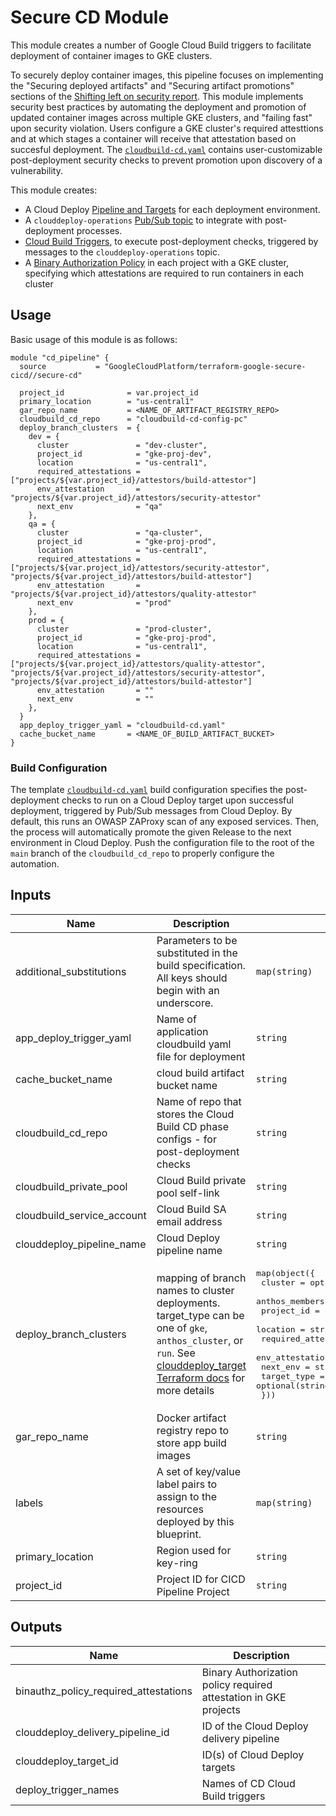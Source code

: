# Secure CD Module
This module creates a number of Google Cloud Build triggers to facilitate deployment of container images to GKE clusters.

To securely deploy container images, this pipeline focuses on implementing the "Securing deployed artifacts" and "Securing artifact promotions" sections of the [Shifting left on security report](https://cloud.google.com/solutions/shifting-left-on-security). This module implements security best practices by automating the deployment and promotion of updated container images across multiple GKE clusters, and "failing fast" upon security violation. Users configure a GKE cluster's required attesttions and at which stages a container will receive that attestation based on succesful deployment. The [`cloudbuild-cd.yaml`](../../build/cloudbuild-cd.yaml) contains user-customizable post-deployment security checks to prevent promotion upon discovery of a vulnerability.

This module creates:
* A Cloud Deploy [Pipeline and Targets](https://cloud.google.com/deploy/docs/create-pipeline-targets) for each deployment environment.
* A `clouddeploy-operations` [Pub/Sub topic](https://cloud.google.com/deploy/docs/integrating) to integrate with post-deployment processes.
* [Cloud Build Triggers](https://cloud.google.com/build/docs/automating-builds/create-manage-triggers), to execute post-deployment checks, triggered by messages to the `clouddeploy-operations` topic.
* A [Binary Authorization Policy](https://cloud.google.com/binary-authorization/docs) in each project with a GKE cluster, specifying which attestations are required to run containers in each cluster

## Usage
Basic usage of this module is as follows:
```hcl
module "cd_pipeline" {
  source           = "GoogleCloudPlatform/terraform-google-secure-cicd//secure-cd"

  project_id              = var.project_id
  primary_location        = "us-central1"
  gar_repo_name           = <NAME_OF_ARTIFACT_REGISTRY_REPO>
  cloudbuild_cd_repo      = "cloudbuild-cd-config-pc"
  deploy_branch_clusters  = {
    dev = {
      cluster               = "dev-cluster",
      project_id            = "gke-proj-dev",
      location              = "us-central1",
      required_attestations = ["projects/${var.project_id}/attestors/build-attestor"]
      env_attestation       = "projects/${var.project_id}/attestors/security-attestor"
      next_env              = "qa"
    },
    qa = {
      cluster               = "qa-cluster",
      project_id            = "gke-proj-prod",
      location              = "us-central1",
      required_attestations = ["projects/${var.project_id}/attestors/security-attestor", "projects/${var.project_id}/attestors/build-attestor"]
      env_attestation       = "projects/${var.project_id}/attestors/quality-attestor"
      next_env              = "prod"
    },
    prod = {
      cluster               = "prod-cluster",
      project_id            = "gke-proj-prod",
      location              = "us-central1",
      required_attestations = ["projects/${var.project_id}/attestors/quality-attestor", "projects/${var.project_id}/attestors/security-attestor", "projects/${var.project_id}/attestors/build-attestor"]
      env_attestation       = ""
      next_env              = ""
    },
  }
  app_deploy_trigger_yaml = "cloudbuild-cd.yaml"
  cache_bucket_name       = <NAME_OF_BUILD_ARTIFACT_BUCKET>
}
```
### Build Configuration
The template [`cloudbuild-cd.yaml`](../../build/cloudbuild-cd.yaml) build configuration specifies the post-deployment checks to run on a Cloud Deploy target upon successful deployment, triggered by Pub/Sub messages from Cloud Deploy. By default, this runs an OWASP ZAProxy scan of any exposed services. Then, the process will automatically promote the given Release to the next environment in Cloud Deploy. Push the configuration file to the root of the `main` branch of the `cloudbuild_cd_repo` to properly configure the automation.

<!-- BEGINNING OF PRE-COMMIT-TERRAFORM DOCS HOOK -->
## Inputs

| Name | Description | Type | Default | Required |
|------|-------------|------|---------|:--------:|
| additional\_substitutions | Parameters to be substituted in the build specification. All keys should begin with an underscore. | `map(string)` | `{}` | no |
| app\_deploy\_trigger\_yaml | Name of application cloudbuild yaml file for deployment | `string` | n/a | yes |
| cache\_bucket\_name | cloud build artifact bucket name | `string` | n/a | yes |
| cloudbuild\_cd\_repo | Name of repo that stores the Cloud Build CD phase configs - for post-deployment checks | `string` | n/a | yes |
| cloudbuild\_private\_pool | Cloud Build private pool self-link | `string` | `""` | no |
| cloudbuild\_service\_account | Cloud Build SA email address | `string` | n/a | yes |
| clouddeploy\_pipeline\_name | Cloud Deploy pipeline name | `string` | n/a | yes |
| deploy\_branch\_clusters | mapping of branch names to cluster deployments. target\_type can be one of `gke`, `anthos_cluster`, or `run`. See [clouddeploy\_target Terraform docs](https://registry.terraform.io/providers/hashicorp/google/latest/docs/resources/clouddeploy_target) for more details | <pre>map(object({<br>    cluster               = optional(string)<br>    anthos_membership     = optional(string)<br>    project_id            = string<br>    location              = string<br>    required_attestations = list(string)<br>    env_attestation       = string<br>    next_env              = string<br>    target_type           = optional(string, "gke")<br>  }))</pre> | `{}` | no |
| gar\_repo\_name | Docker artifact registry repo to store app build images | `string` | n/a | yes |
| labels | A set of key/value label pairs to assign to the resources deployed by this blueprint. | `map(string)` | `{}` | no |
| primary\_location | Region used for key-ring | `string` | n/a | yes |
| project\_id | Project ID for CICD Pipeline Project | `string` | n/a | yes |

## Outputs

| Name | Description |
|------|-------------|
| binauthz\_policy\_required\_attestations | Binary Authorization policy required attestation in GKE projects |
| clouddeploy\_delivery\_pipeline\_id | ID of the Cloud Deploy delivery pipeline |
| clouddeploy\_target\_id | ID(s) of Cloud Deploy targets |
| deploy\_trigger\_names | Names of CD Cloud Build triggers |

<!-- END OF PRE-COMMIT-TERRAFORM DOCS HOOK -->
